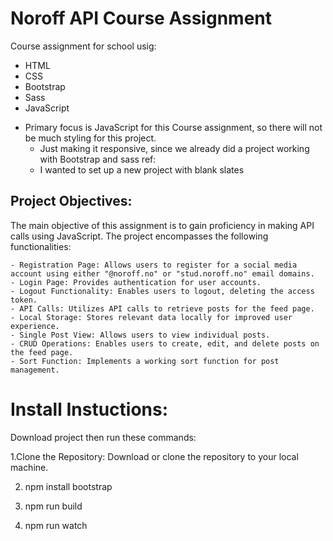 # Noroff API Course Assignment


Course assignment for school usig:
- HTML 
- CSS
- Bootstrap
- Sass
- JavaScript


* Primary focus is JavaScript for this Course assignment, so there will not be much styling for this project.
  - Just making it responsive, since we already did a project working with Bootstrap and sass ref:
  - I wanted to set up a new project with blank slates


## Project Objectives:

The main objective of this assignment is to gain proficiency in making API calls using JavaScript. The project encompasses the following functionalities:

    - Registration Page: Allows users to register for a social media account using either "@noroff.no" or "stud.noroff.no" email domains.
    - Login Page: Provides authentication for user accounts.
    - Logout Functionality: Enables users to logout, deleting the access token.
    - API Calls: Utilizes API calls to retrieve posts for the feed page.
    - Local Storage: Stores relevant data locally for improved user experience.
    - Single Post View: Allows users to view individual posts.
    - CRUD Operations: Enables users to create, edit, and delete posts on the feed page.
    - Sort Function: Implements a working sort function for post management.
    

# Install Instuctions:

Download project then run these commands:

1.Clone the Repository: Download or clone the repository to your local machine.

2. npm install bootstrap
   
4. npm run build
   
6. npm run watch



